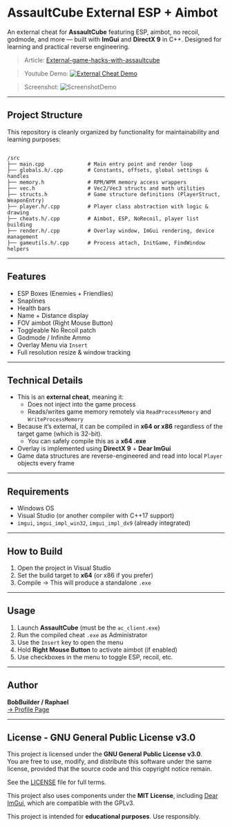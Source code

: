 # AssaultCube External ESP + Aimbot

An external cheat for **AssaultCube** featuring ESP, aimbot, no recoil, godmode, and more — built with **ImGui** and **DirectX 9** in C++. Designed for learning and practical reverse engineering.

> Article: [External-game-hacks-with-assaultcube](https://adminions.ca/books/articles/page/part-1-from-reverse-engineering-to-cheat-development-external-game-hacks-with-assaultcube)

> Youtube Demo: 
[![External Cheat Demo](https://img.youtube.com/vi/cWaQgsfLquk/0.jpg)](https://youtu.be/cWaQgsfLquk)

> Screenshot:
![ScreenshotDemo](screenshot.png)

---

## Project Structure

This repository is cleanly organized by functionality for maintainability and learning purposes:

```

/src
├── main.cpp              # Main entry point and render loop
├── globals.h/.cpp        # Constants, offsets, global settings & handles
├── memory.h              # RPM/WPM memory access wrappers
├── vec.h                 # Vec2/Vec3 structs and math utilities
├── structs.h             # Game structure definitions (PlayerStruct, WeaponEntry)
├── player.h/.cpp         # Player class abstraction with logic & drawing
├── cheats.h/.cpp         # Aimbot, ESP, NoRecoil, player list building
├── render.h/.cpp         # Overlay window, ImGui rendering, device management
├── gameutils.h/.cpp      # Process attach, InitGame, FindWindow helpers

```

---

## Features

- ESP Boxes (Enemies + Friendlies)
- Snaplines
- Health bars
- Name + Distance display
- FOV aimbot (Right Mouse Button)
- Toggleable No Recoil patch
- Godmode / Infinite Ammo
- Overlay Menu via `Insert`
- Full resolution resize & window tracking

---

## Technical Details

- This is an **external cheat**, meaning it:
  - Does not inject into the game process
  - Reads/writes game memory remotely via `ReadProcessMemory` and `WriteProcessMemory`
- Because it’s external, it can be compiled in **x64 or x86** regardless of the target game (which is 32-bit).
  - You can safely compile this as a **x64 .exe**
- Overlay is implemented using **DirectX 9** + **Dear ImGui**
- Game data structures are reverse-engineered and read into local `Player` objects every frame

---

## Requirements
- Windows OS
- Visual Studio (or another compiler with C++17 support)
- `imgui`, `imgui_impl_win32`, `imgui_impl_dx9` (already integrated)

---

## How to Build

1. Open the project in Visual Studio
2. Set the build target to **x64** (or x86 if you prefer)
3. Compile → This will produce a standalone `.exe`

---

## Usage
1. Launch **AssaultCube** (must be the `ac_client.exe`)
2. Run the compiled cheat `.exe` as Administrator
3. Use the `Insert` key to open the menu
4. Hold **Right Mouse Button** to activate aimbot (if enabled)
5. Use checkboxes in the menu to toggle ESP, recoil, etc.

---

## Author

**BobBuilder / Raphael**  
[→ Profile Page](https://adminions.ca/books/the-team/page/bobbuilder)

---

## License - GNU General Public License v3.0

This project is licensed under the **GNU General Public License v3.0**.  
You are free to use, modify, and distribute this software under the same license, provided that the source code and this copyright notice remain.

See the [LICENSE](./LICENSE) file for full terms.

This project also uses components under the **MIT License**, including [Dear ImGui](https://github.com/ocornut/imgui), which are compatible with the GPLv3.


This project is intended for **educational purposes**. Use responsibly.

